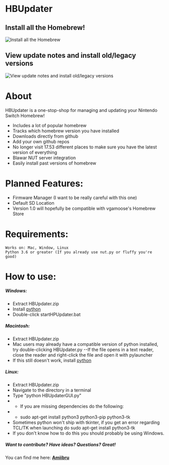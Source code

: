 # HBUpdater

## Install all the Homebrew!
![Install all the Homebrew](https://i.imgur.com/0wta2kd.png)


## View update notes and install old/legacy versions
![View update notes and install old/legacy versions](https://i.imgur.com/pXgkElL.png)

# About
HBUpdater is a one-stop-shop for managing and updating your Nintendo Switch Homebrew!
  - Includes a lot of popular homebrew
  - Tracks which homebrew version you have installed
  - Downloads directly from github
  - Add your own github repos 
  - No longer visit 17.53 different places to make sure you have the latest version of everything
  - Blawar NUT server integration
  - Easily install past versions of homebrew

# Planned Features:
  - Firmware Manager (I want to be really careful with this one)
  - Default SD Location
  - Version 1.0 will hopefully be compatible with vgamoose's Homebrew Store

# Requirements:
    Works on: Mac, Window, Linux
    Python 3.6 or greater (If you already use nut.py or fluffy you're good)

# How to use:
##### Windows:
- Extract HBUpdater.zip
- Install [python](https://www.python.org/downloads/release/python-373/)
- Double-click startHPUpdater.bat

##### Macintosh:
- Extract HBUpdater.zip
- Mac users may already have a compatible version of python installed, try double-clicking HBUpdater.py
--If the file opens in a text reader, close the reader and right-click the file and open it with pylauncher
- If this still doesn't work, install [python](https://www.python.org/downloads/release/python-373/)

##### Linux:
- Extract HBUpdater.zip
- Navigate to the directory in a terminal
- Type "python HBUpdaterGUI.py"
- - If you are missing dependencies do the following:
- - sudo apt-get install python3 python3-pip python3-tk
- Sometimes python won't ship with tkinter, if you get an error regarding TCL/TK when launching do sudo apt-get install python3-tk
- If you don't know how to do this you should probably be using Windows.

##### Want to contribute? Have ideas? Questions? Great!
You can find me here: 
**[Amiibru](https://discord.gg/cXtmY9M)**

